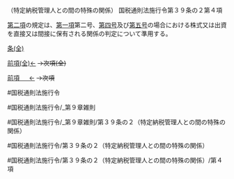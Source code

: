 （特定納税管理人との間の特殊の関係）
国税通則法施行令第３９条の２第４項

[第二項](国税通則法施行＿令＿第３９条の２第２項)の規定は、[第一項](国税通則法施行＿令＿第３９条の２第１項)第二号、[第四号](国税通則法施行＿令＿第３９条の２第４項第４号)及び[第五号](国税通則法施行＿令＿第３９条の２第４項第５号)の場合における株式又は出資を直接又は間接に保有される関係の判定について準用する。

[条(全)](国税通則法施行＿令＿第３９条の２_.md)

[前項(全)←](国税通則法施行＿令＿第３９条の２第３項_.md)  ~~→次項(全)~~

[前項 　 ←](国税通則法施行＿令＿第３９条の２第３項.md)  ~~→次項~~



#国税通則法施行令

#国税通則法施行令/_第９章雑則

#国税通則法施行令/_第９章雑則/第３９条の２（特定納税管理人との間の特殊の関係）

#国税通則法施行令/第３９条の２（特定納税管理人との間の特殊の関係）

#国税通則法施行令/第３９条の２（特定納税管理人との間の特殊の関係）/第４項


